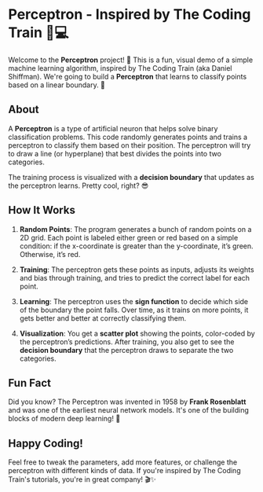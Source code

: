# Perceptron - Inspired by The Coding Train 🚂💻

Welcome to the **Perceptron** project! 🎉 This is a fun, visual demo of a simple machine learning algorithm, inspired by The Coding Train (aka Daniel Shiffman). We're going to build a **Perceptron** that learns to classify points based on a linear boundary. 🚀

## About

A **Perceptron** is a type of artificial neuron that helps solve binary classification problems. This code randomly generates points and trains a perceptron to classify them based on their position. The perceptron will try to draw a line (or hyperplane) that best divides the points into two categories.

The training process is visualized with a **decision boundary** that updates as the perceptron learns. Pretty cool, right? 😎

## How It Works

1. **Random Points**: 
   The program generates a bunch of random points on a 2D grid. Each point is labeled either green or red based on a simple condition: if the x-coordinate is greater than the y-coordinate, it’s green. Otherwise, it’s red.

2. **Training**: 
   The perceptron gets these points as inputs, adjusts its weights and bias through training, and tries to predict the correct label for each point.

3. **Learning**: 
   The perceptron uses the **sign function** to decide which side of the boundary the point falls. Over time, as it trains on more points, it gets better and better at correctly classifying them.

4. **Visualization**: 
   You get a **scatter plot** showing the points, color-coded by the perceptron’s predictions. After training, you also get to see the **decision boundary** that the perceptron draws to separate the two categories.

## Fun Fact

Did you know? The Perceptron was invented in 1958 by **Frank Rosenblatt** and was one of the earliest neural network models. It's one of the building blocks of modern deep learning! 🧠

## Happy Coding!
Feel free to tweak the parameters, add more features, or challenge the perceptron with different kinds of data. If you're inspired by The Coding Train's tutorials, you're in great company! 🎬✨
